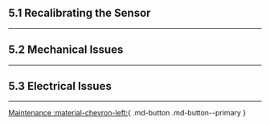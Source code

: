 ## 5.1 Recalibrating the Sensor

---

## 5.2 Mechanical Issues

---

## 5.3 Electrical Issues

---

[Maintenance :material-chevron-left:](switchgap_maintenance.md){ .md-button .md-button--primary } 
